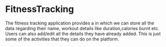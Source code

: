 # FitnessTracking
The fitness tracking application provides a in which we can store all the data regarding their name, workout details like duration,calories burnt etc. Users can also add/edit all the details they have already added. This is just some of the activities that they can do on the platform.



